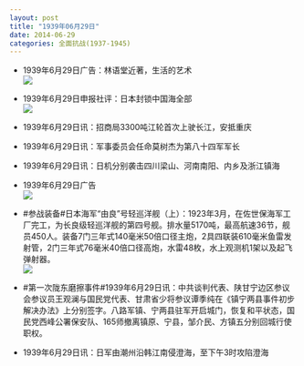 ```yaml
---
layout: post
title: "1939年06月29日"
date: 2014-06-29
categories: 全面抗战(1937-1945)
---
```


<meta name="referrer" content="no-referrer" />

- 1939年6月29日广告：林语堂近著，生活的艺术 <br/><img src="https://ww3.sinaimg.cn/large/aca367d8jw1ehvc8yfe3yj206w0hlq4f.jpg" />

- 1939年6月29日申报社评：日本封锁中国海全部 <br/><img src="https://ww2.sinaimg.cn/large/aca367d8jw1ehvaixi3eyj20qr0xzniz.jpg" />

- 1939年6月29日讯：招商局3300吨江轮首次上驶长江，安抵重庆 

- 1939年6月29日讯：军事委员会任命莫树杰为第八十四军军长 

- 1939年6月29日讯：日机分别袭击四川梁山、河南南阳、内乡及浙江镇海 

- 1939年6月29日广告 <br/><img src="https://ww4.sinaimg.cn/large/aca367d8jw1ehut60irwjj20a60dt0un.jpg" />

- #参战装备#日本海军“由良”号轻巡洋舰（上）：1923年3月，在佐世保海军工厂完工，为长良级轻巡洋舰的第四号舰。排水量5170吨，最高航速36节，舰员450人。装备7门三年式140毫米50倍口径主炮，2具四联装610毫米鱼雷发射管，2门三年式76毫米40倍口径高炮，水雷48枚，水上观测机1架以及起飞弹射器。 <br/><img src="https://ww2.sinaimg.cn/large/aca367d8jw1ehur5twmmmj20kk0dsdhi.jpg" />

- #第一次陇东磨擦事件#1939年6月29日讯：中共谈判代表、陕甘宁边区参议会参议员王观澜与国民党代表、甘肃省少将参议谭季纯在《镇宁两县事件初步解决办法》上分别签字。八路军镇、宁两县驻军开启城门，恢复和平状态，国民党西峰公署保安队、165师撤离镇原、宁县，邹介民、方镇五分别回城行使职权。 

- 1939年6月29日讯：日军由潮州沿韩江南侵澄海，至下午3时攻陷澄海 

